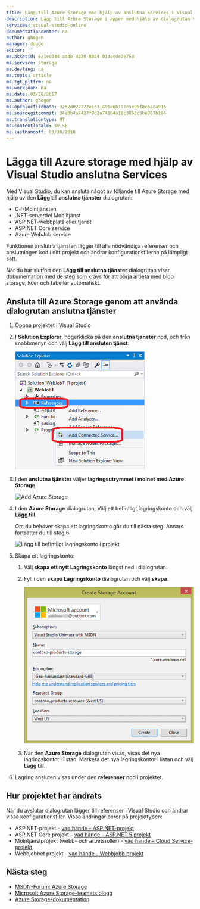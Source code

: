 ```yaml
---
title: Lägg till Azure Storage med hjälp av anslutna Services i Visual Studio | Microsoft Docs
description: Lägg till Azure Storage i appen med hjälp av dialogrutan Visual Studio Lägg till anslutna tjänster
services: visual-studio-online
documentationcenter: na
author: ghogen
manager: douge
editor: ''
ms.assetid: 521ec044-ad4b-4828-8864-01decde2e758
ms.service: storage
ms.devlang: na
ms.topic: article
ms.tgt_pltfrm: na
ms.workload: na
ms.date: 03/26/2017
ms.author: ghogen
ms.openlocfilehash: 3252d022222e1c31491a6b111e5e96f8c62ca915
ms.sourcegitcommit: 34e0b4a7427f9d2a74164a18c3063c8be967b194
ms.translationtype: MT
ms.contentlocale: sv-SE
ms.lasthandoff: 03/30/2018
---
```

# <a name="adding-azure-storage-by-using-visual-studio-connected-services"></a>Lägga till Azure storage med hjälp av Visual Studio anslutna Services
Med Visual Studio, du kan ansluta något av följande till Azure Storage med hjälp av den **Lägg till anslutna tjänster** dialogrutan:

- C#-Molntjänsten
- .NET-serverdel Mobiltjänst
- ASP.NET-webbplats eller tjänst
- ASP.NET Core service
- Azure WebJob service 

Funktionen anslutna tjänsten lägger till alla nödvändiga referenser och anslutningen kod i ditt projekt och ändrar konfigurationsfilerna på lämpligt sätt. 

När du har slutfört den **Lägg till anslutna tjänster** dialogrutan visar dokumentation med de steg som krävs för att börja arbeta med blob storage, köer och tabeller automatiskt.

## <a name="connect-to-azure-storage-using-the-connected-services-dialog"></a>Ansluta till Azure Storage genom att använda dialogrutan anslutna tjänster
1. Öppna projektet i Visual Studio

1. I **Solution Explorer**, högerklicka på den **anslutna tjänster** nod, och från snabbmenyn och välj **Lägg till ansluten tjänst**.
   
    ![Lägg till Azure ansluten tjänst](./media/vs-azure-tools-connected-services-storage/IC796702.png)

1. I den **anslutna tjänster** väljer **lagringsutrymmet i molnet med Azure Storage**.
   
    ![Add Azure Storage](./media/vs-azure-tools-connected-services-storage/add-azure-storage.png)

1. I den **Azure Storage** dialogrutan, Välj ett befintligt lagringskonto och välj **Lägg till**.
   
    Om du behöver skapa ett lagringskonto går du till nästa steg. Annars fortsätter du till steg 6.
    
    ![Lägg till befintligt lagringskonto i projekt](./media/vs-azure-tools-connected-services-storage/select-azure-storage-account.png)

1. Skapa ett lagringskonto: 
   
   1. Välj **skapa ett nytt Lagringskonto** längst ned i dialogrutan.

   1. Fyll i den **skapa Lagringskonto** dialogrutan och välj **skapa**.
      
       ![Nya Azure storage-konto](./media/vs-azure-tools-connected-services-storage/create-storage-account.png)
      
   1. När den **Azure Storage** dialogrutan visas, visas det nya lagringskontot i listan. Markera det nya lagringskontot i listan och välj **Lägg till**.

1. Lagring ansluten visas under den **referenser** nod i projektet.
   
## <a name="how-your-project-is-modified"></a>Hur projektet har ändrats
När du avslutar dialogrutan lägger till referenser i Visual Studio och ändrar vissa konfigurationsfiler. Vissa ändringar beror på projekttypen: 

- ASP.NET-projekt - [vad hände – ASP.NET-projekt](http://go.microsoft.com/fwlink/p/?LinkId=513126)
- ASP.NET Core projekt - [vad hände – ASP.NET 5 projekt](http://go.microsoft.com/fwlink/p/?LinkId=513124) 
- Molntjänstprojekt (webb- och arbetsroller) - [vad hände – Cloud Service-projekt](http://go.microsoft.com/fwlink/p/?LinkId=516965)
- Webbjobbet projekt - [vad hände - Webbjobb projekt](visual-studio/vs-storage-webjobs-what-happened.md)

## <a name="next-steps"></a>Nästa steg
- [MSDN-Forum: Azure Storage](https://social.msdn.microsoft.com/forums/azure/home?forum=windowsazuredata)
- [Microsoft Azure Storage-teamets blogg](http://blogs.msdn.com/b/windowsazurestorage/)
- [Azure Storage-dokumentation](https://docs.microsoft.com/azure/storage/)
